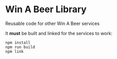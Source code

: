 # Win A Beer Library

Reusable code for other Win A Beer services

It **must** be built and linked for the services to work:

```
npm install
npm run build
npm link
```

